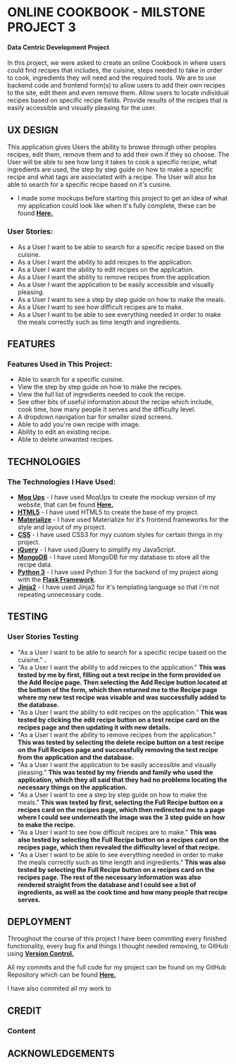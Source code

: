 # ONLINE COOKBOOK - MILSTONE PROJECT 3
 
#### Data Centric Development Project

In this project, we were asked to create an online Cookbook in where users could find recipes that includes, the cuisine, steps needed 
to take in order to cook, ingredients they will need and the required tools. We are to use backend code and frontend form(s) to allow
users to add their own recipes to the site, edit them and even remove them. Allow users to locate individual recipes based on specific
recipe fields. Provide results of the recipes that is easily accessible and visually pleasing for the user.

## UX DESIGN

This application gives Users the ability to browse through other peoples recipes, edit them, remove them and to add their own if they so choose.
The User will be able to see how long it takes to cook a specific recipe, what ingredients are used, the step by step guide on how to make
a specific recipe and what tags are associated with a recipe. The User will also be able to search for a specific recipe based on it's 
cuisine.

- I made some mockups before starting this project to get an idea of what my application could look like when it's fully complete, these can be found **[Here.](https://github.com/CapitainHolmes/cookbook-project/tree/master/mock--ups)**


### User Stories:

- As a User I want to be able to search for a specific recipe based on the cuisine.
- As a User I want the ability to add reicpes to the application.
- As a User I want the ability to edit recipes on the application.
- As a User I want the ability to remove recipes from the application.
- As a User I want the application to be easily accessible and visually pleasing.
- As a User I want to see a step by step guide on how to make the meals.
- As a User I want to see how difficult recipes are to make.
- As a User I want to be able to see everything needed in order to make the meals correctly such as time length and ingredients.

## FEATURES

### Features Used in This Project:

- Able to search for a specific cuisine.
- View the step by step guide on how to make the recipes.
- View the full list of ingredients needed to cook the recipe.
- See other bits of useful information about the recipe which include, cook time, how many people it serves and the difficulty level.
- A dropdown navigation bar for smaller sized screens.
- Able to add you're own recipe with image.
- Ability to edit an existing recipe.
- Able to delete unwanted recipes.

## TECHNOLOGIES

### The Technologies I Have Used:

- **[Moq Ups](https://app.moqups.com/)** - I have used MoqUps to create the mockup version of my website, that can be found **[Here.](https://github.com/CapitainHolmes/cookbook-project/tree/master/mock--ups)**
- **[HTML5](https://en.wikipedia.org/wiki/HTML5)** - I have used HTML5 to create the base of my project.
- **[Materialize](https://materializecss.com/)** - I have used Materialize for it's frontend frameworks for the style and layout of my project.
- **[CSS](https://en.wikipedia.org/wiki/Cascading_Style_Sheets)** - I have used CSS3 for myy custom styles for certain things in my project.
- **[jQuery](https://en.wikipedia.org/wiki/JQuery)** - I have used jQuery to simplify my JavaScript.
- **[MongoDB](https://www.mongodb.com/)** - I have used MongoDB for my database to store all the recipe data.
- **[Python 3](https://www.python.org/)** - I have used Python 3 for the backend of my project along with the **[Flask Framework](https://en.wikipedia.org/wiki/Flask_(web_framework))**.
- **[Jinja2]()** - I have used Jinja2 for it's templating language so that i'm not repeating unnecessary code.

## TESTING


### User Stories Testing

- "As a User I want to be able to search for a specific recipe based on the cuisine." 
**.**
- "As a User I want the ability to add reicpes to the application." 
**This was tested by me by first, filling out a test recipe in the form provided on the Add Recipe page. Then selecting the Add Recipe button located at the bottom of the form, which then returned me to the Recipe page where my new test recipe was visable and was successfully added to the database.**
- "As a User I want the ability to edit recipes on the application."
**This was tested by clicking the edit recipe button on a test recipe card on the recipes page and then updating it with new details.**
- "As a User I want the ability to remove recipes from the application."
**This was tested by selecting the delete recipe button on a test recipe on the Full Recipes page and successfully removing the test recipe from the application and the database.**
- "As a User I want the application to be easily accessible and visually pleasing."
**This was tested by my friends and family who used the application, which they all said that they had no problems locating the necessary things on the application.**
- "As a User I want to see a step by step guide on how to make the meals."
**This was tested by first, selecting the Full Recipe button on a recipes card on the recipes page, which then redirected me to a page where I could see underneath the image was the 3 step guide on how to make the recipe.**
- "As a User I want to see how difficult recipes are to make."
**This was also tested by selecting the Full Recipe button on a recipes card on the recipes page, which then revealed the difficulty level of that recipe.**
- "As a User I want to be able to see everything needed in order to make the meals correctly such as time length and ingredients."
**This was also tested by selecting the Full Recipe button on a recipes card on the recipes page. The rest of the necessary information was also rendered straight from the database and I could see a list of ingredients, as well as the cook time and how many people that recipe serves.**

## DEPLOYMENT

Throughout the course of this project I have been commiting every finished functionality, 
every bug fix and things I thought needed removing, to GitHub using **[Version Control.](https://git-scm.com/book/en/v2/Getting-Started-About-Version-Control)**

All my commits and the full code for my project can be found on my GitHub Repository which can be found **[Here.](https://github.com/CapitainHolmes/cookbook-project)** 

I have also commited all my work to 

## CREDIT


### Content


## ACKNOWLEDGEMENTS